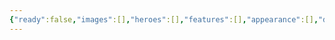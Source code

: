 ```yaml
---
{"ready":false,"images":[],"heroes":[],"features":[],"appearance":[],"dg-publish":true,"permalink":"/tabliczy/mifologicheskie-syuzhety/sud-parisa/","dgPassFrontmatter":true}
---
```



